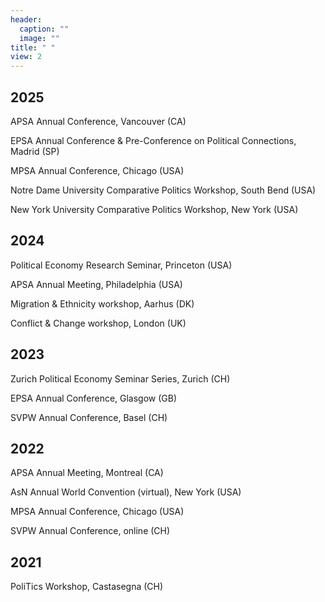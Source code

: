 ```yaml
---
header:
  caption: ""
  image: ""
title: " "
view: 2
---
```



## 2025

APSA Annual Conference, Vancouver (CA)

EPSA Annual Conference &
Pre-Conference on Political Connections, Madrid (SP)

MPSA Annual Conference, Chicago (USA)

Notre Dame University Comparative Politics Workshop, South Bend (USA)

New York University Comparative Politics Workshop, New York (USA)

## 2024

Political Economy Research Seminar, Princeton (USA)

APSA Annual Meeting, Philadelphia (USA)

Migration & Ethnicity workshop, Aarhus (DK)

Conflict & Change workshop, London (UK)

## 2023
Zurich Political Economy Seminar Series, Zurich (CH)

EPSA Annual Conference, Glasgow (GB)

SVPW Annual Conference, Basel (CH)

## 2022
APSA Annual Meeting, Montreal (CA)

AsN Annual World Convention (virtual), New York (USA)

MPSA Annual Conference, Chicago (USA)

SVPW Annual Conference, online (CH)

## 2021
PoliTics Workshop, Castasegna (CH)

